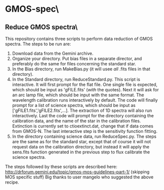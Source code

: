# GMOS-spec\
## Reduce GMOS spectra\

This repository contains three scripts to perform data reduction of GMOS spectra.
The steps to be run are:
1. Download data from the Gemini archive.
2. Organize your directory. Put bias files in a separate director, and preferably do the same for files concerning the
standard star.
3. In the Bias directory, run MakeBias.py (it will usee *all* .fits files in that directory).
4. In the Standard directory, run ReduceStandard.py. This script is interactive. It will first prompt for the flat file. One
single file is expected, which should be input as 'gFILE.fits' (*with* the quotes). Next it will ask for an arc lamp file,
which should be input with the same format. The wavelength calibration runs interactively by default. The code will finally
prompt for a list of science spectra, which should be input as ['gFILE1.fits','gFILE2.fits',...]. The extraction of 1D spectra
will also run interactively. Last the code will prompt for the directory containing the calibration data, and the name of the
star in the calibration files. Extinction is currently set to ctioextinct.dat, change that if data comes from GMOS-N. The last
interactive step is the sensitivity function fitting.
5. In the directory containing science data, run ReduceSpec.py. The steps are the same as for the standard star, except that
of course it will not request data on the calibration directory, but instead it will apply the sens.fits function generated
in the previous step to flux calibrate the science spectra.

The steps followed by these scripts are described here: http://drforum.gemini.edu/topic/gmos-mos-guidelines-part-1/
(skipping MOS specific stuff)
Big thanks to user mangelo who suggested the above recipe.
